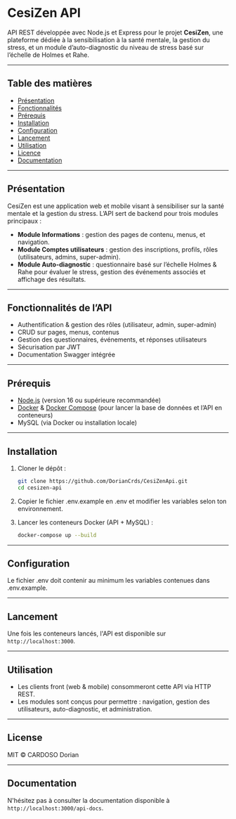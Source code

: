 # CesiZen API

API REST développée avec Node.js et Express pour le projet **CesiZen**, une plateforme dédiée à la sensibilisation à la santé mentale, la gestion du stress, et un module d’auto-diagnostic du niveau de stress basé sur l’échelle de Holmes et Rahe.

---

## Table des matières

- [Présentation](#présentation)
- [Fonctionnalités](#fonctionnalités)
- [Prérequis](#prérequis)
- [Installation](#installation)
- [Configuration](#configuration)
- [Lancement](#lancement)
- [Utilisation](#utilisation)
- [Licence](#licence)
- [Documentation](#documentation)

---

## Présentation

CesiZen est une application web et mobile visant à sensibiliser sur la santé mentale et la gestion du stress. L’API sert de backend pour trois modules principaux :

- **Module Informations** : gestion des pages de contenu, menus, et navigation.
- **Module Comptes utilisateurs** : gestion des inscriptions, profils, rôles (utilisateurs, admins, super-admin).
- **Module Auto-diagnostic** : questionnaire basé sur l’échelle Holmes & Rahe pour évaluer le stress, gestion des événements associés et affichage des résultats.

---

## Fonctionnalités de l’API

- Authentification & gestion des rôles (utilisateur, admin, super-admin)
- CRUD sur pages, menus, contenus
- Gestion des questionnaires, événements, et réponses utilisateurs
- Sécurisation par JWT
- Documentation Swagger intégrée

---

## Prérequis

- [Node.js](https://nodejs.org/) (version 16 ou supérieure recommandée)
- [Docker](https://www.docker.com/) & [Docker Compose](https://docs.docker.com/compose/) (pour lancer la base de données et l’API en conteneurs)
- MySQL (via Docker ou installation locale)

---

## Installation

1. Cloner le dépôt :
   ```bash
   git clone https://github.com/DorianCrds/CesiZenApi.git
   cd cesizen-api

2. Copier le fichier .env.example en .env et modifier les variables selon ton environnement.

3. Lancer les conteneurs Docker (API + MySQL) :
    ```bash
   docker-compose up --build
    ```

---

## Configuration

Le fichier .env doit contenir au minimum les variables contenues dans .env.example.

---

## Lancement

Une fois les conteneurs lancés, l'API est disponible sur `http://localhost:3000`.

---

## Utilisation

- Les clients front (web & mobile) consommeront cette API via HTTP REST.
- Les modules sont conçus pour permettre : navigation, gestion des utilisateurs, auto-diagnostic, et administration.

---

## License

MIT © CARDOSO Dorian

---

## Documentation

N'hésitez pas à consulter la documentation disponible à `http://localhost:3000/api-docs`.
